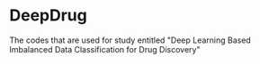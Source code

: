 # DeepDrugThe codes that are used for study entitled "Deep Learning Based Imbalanced Data Classification for Drug Discovery"